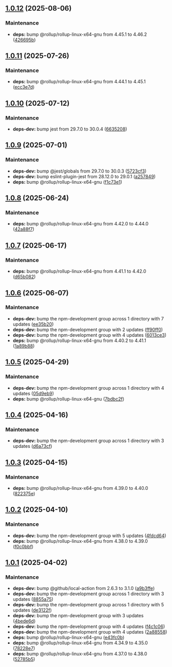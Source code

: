 ## [1.0.12](https://github.com/mikael-andersson91/setup-uipathcli/compare/v1.0.11...v1.0.12) (2025-08-06)

### Maintenance

* **deps:** bump @rollup/rollup-linux-x64-gnu from 4.45.1 to 4.46.2 ([426695b](https://github.com/mikael-andersson91/setup-uipathcli/commit/426695b822022caf9fe4e335b7da7a1df0295909))

## [1.0.11](https://github.com/mikael-andersson91/setup-uipathcli/compare/v1.0.10...v1.0.11) (2025-07-26)

### Maintenance

* **deps:** bump @rollup/rollup-linux-x64-gnu from 4.44.1 to 4.45.1 ([ecc3e7d](https://github.com/mikael-andersson91/setup-uipathcli/commit/ecc3e7dfc8d742cd3f42ffd81d6d58c6d3dc9689))

## [1.0.10](https://github.com/mikael-andersson91/setup-uipathcli/compare/v1.0.9...v1.0.10) (2025-07-12)

### Maintenance

* **deps-dev:** bump jest from 29.7.0 to 30.0.4 ([6635208](https://github.com/mikael-andersson91/setup-uipathcli/commit/6635208952bb22fa4cc9eeb46bac04783ddb868b))

## [1.0.9](https://github.com/mikael-andersson91/setup-uipathcli/compare/v1.0.8...v1.0.9) (2025-07-01)

### Maintenance

* **deps-dev:** bump @jest/globals from 29.7.0 to 30.0.3 ([5723cf3](https://github.com/mikael-andersson91/setup-uipathcli/commit/5723cf3d7bef9725b6f212306f24b18c3324b59a))
* **deps-dev:** bump eslint-plugin-jest from 28.12.0 to 29.0.1 ([a257849](https://github.com/mikael-andersson91/setup-uipathcli/commit/a2578496bd4cd1feb3ee58e43e4a1b0cd2282319))
* **deps:** bump @rollup/rollup-linux-x64-gnu ([f1c73e1](https://github.com/mikael-andersson91/setup-uipathcli/commit/f1c73e1ae9edbadd702e21264d8516e0a12d31bc))

## [1.0.8](https://github.com/mikael-andersson91/setup-uipathcli/compare/v1.0.7...v1.0.8) (2025-06-24)

### Maintenance

* **deps:** bump @rollup/rollup-linux-x64-gnu from 4.42.0 to 4.44.0 ([42a88f7](https://github.com/mikael-andersson91/setup-uipathcli/commit/42a88f76a5a4b2c943f9b996bcece6e9b9040473))

## [1.0.7](https://github.com/mikael-andersson91/setup-uipathcli/compare/v1.0.6...v1.0.7) (2025-06-17)

### Maintenance

* **deps:** bump @rollup/rollup-linux-x64-gnu from 4.41.1 to 4.42.0 ([d65b082](https://github.com/mikael-andersson91/setup-uipathcli/commit/d65b082ba0723ae09b8d0420bcb2db6220b02cf2))

## [1.0.6](https://github.com/mikael-andersson91/setup-uipathcli/compare/v1.0.5...v1.0.6) (2025-06-07)

### Maintenance

* **deps-dev:** bump the npm-development group across 1 directory with 7 updates ([ee35b20](https://github.com/mikael-andersson91/setup-uipathcli/commit/ee35b2026d18c785934e6cbba3d759a3cf7cb09c))
* **deps-dev:** bump the npm-development group with 2 updates ([ff90ff0](https://github.com/mikael-andersson91/setup-uipathcli/commit/ff90ff0986bb74e0d5924213e4321e7d46879401))
* **deps-dev:** bump the npm-development group with 4 updates ([6013ce3](https://github.com/mikael-andersson91/setup-uipathcli/commit/6013ce34f24d334693e0c4146c595545feafe2f1))
* **deps:** bump @rollup/rollup-linux-x64-gnu from 4.40.2 to 4.41.1 ([1a89b88](https://github.com/mikael-andersson91/setup-uipathcli/commit/1a89b88cf7490f60ffcd06a97abcf798af611e2f))

## [1.0.5](https://github.com/mikael-andersson91/setup-uipathcli/compare/v1.0.4...v1.0.5) (2025-04-29)

### Maintenance

* **deps-dev:** bump the npm-development group across 1 directory with 4 updates ([05d9eb9](https://github.com/mikael-andersson91/setup-uipathcli/commit/05d9eb95e972d7bcc8654336dd9aefe6ed10132d))
* **deps:** bump @rollup/rollup-linux-x64-gnu ([7bdbc2f](https://github.com/mikael-andersson91/setup-uipathcli/commit/7bdbc2f789073157214d178fec6bc77f7a03a10f))

## [1.0.4](https://github.com/mikael-andersson91/setup-uipathcli/compare/v1.0.3...v1.0.4) (2025-04-16)

### Maintenance

* **deps-dev:** bump the npm-development group across 1 directory with 3 updates ([d6a73cf](https://github.com/mikael-andersson91/setup-uipathcli/commit/d6a73cf57e06b359af32fdb882e43b244eb168ef))

## [1.0.3](https://github.com/mikael-andersson91/setup-uipathcli/compare/v1.0.2...v1.0.3) (2025-04-15)

### Maintenance

* **deps:** bump @rollup/rollup-linux-x64-gnu from 4.39.0 to 4.40.0 ([822375e](https://github.com/mikael-andersson91/setup-uipathcli/commit/822375ee36e86e9deed07354c0e498ae738c0e27))

## [1.0.2](https://github.com/mikael-andersson91/setup-uipathcli/compare/v1.0.1...v1.0.2) (2025-04-10)

### Maintenance

* **deps-dev:** bump the npm-development group with 5 updates ([4fdcd64](https://github.com/mikael-andersson91/setup-uipathcli/commit/4fdcd6480b93f97e52158b224fea2a2921ddce2d))
* **deps:** bump @rollup/rollup-linux-x64-gnu from 4.38.0 to 4.39.0 ([f0c0bbf](https://github.com/mikael-andersson91/setup-uipathcli/commit/f0c0bbfbd484b79fdea63774a23e41cd71077c02))

## [1.0.1](https://github.com/mikael-andersson91/setup-uipathcli/compare/v1.0.0...v1.0.1) (2025-04-02)

### Maintenance

* **deps-dev:** bump @github/local-action from 2.6.3 to 3.1.0 ([a9b3ffe](https://github.com/mikael-andersson91/setup-uipathcli/commit/a9b3ffe7c784d973ad1eee9d3dbe4fb697444d12))
* **deps-dev:** bump the npm-development group across 1 directory with 3 updates ([8855a75](https://github.com/mikael-andersson91/setup-uipathcli/commit/8855a75abcb89c0dd411b1837c83ef703f05ec99))
* **deps-dev:** bump the npm-development group across 1 directory with 5 updates ([de3122f](https://github.com/mikael-andersson91/setup-uipathcli/commit/de3122f69a7f468ab0bb584a79ce6a4b3e16e204))
* **deps-dev:** bump the npm-development group with 3 updates ([4bede6d](https://github.com/mikael-andersson91/setup-uipathcli/commit/4bede6d3bc6317e911c73eb91d54f749a828e7f2))
* **deps-dev:** bump the npm-development group with 4 updates ([f4c1c06](https://github.com/mikael-andersson91/setup-uipathcli/commit/f4c1c06b2e924e241167348fed551d97cdd5f3d8))
* **deps-dev:** bump the npm-development group with 4 updates ([2a88558](https://github.com/mikael-andersson91/setup-uipathcli/commit/2a88558c40c38f57d3fca626a35a486f7288852f))
* **deps:** bump @rollup/rollup-linux-x64-gnu ([e43fc0b](https://github.com/mikael-andersson91/setup-uipathcli/commit/e43fc0be7d856059473633a7a9cd5c82517eccdc))
* **deps:** bump @rollup/rollup-linux-x64-gnu from 4.34.9 to 4.35.0 ([78228e7](https://github.com/mikael-andersson91/setup-uipathcli/commit/78228e7612f712e119bf502b8241456ff7093de4))
* **deps:** bump @rollup/rollup-linux-x64-gnu from 4.37.0 to 4.38.0 ([52785b5](https://github.com/mikael-andersson91/setup-uipathcli/commit/52785b50c4b039b00726adee7a3adb64ac865665))
